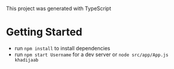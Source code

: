 This project was generated with TypeScript

# Getting Started
- run `npm install` to install dependencies
- run `npm start Username` for a dev server or `node src/app/App.js khadijaab`

